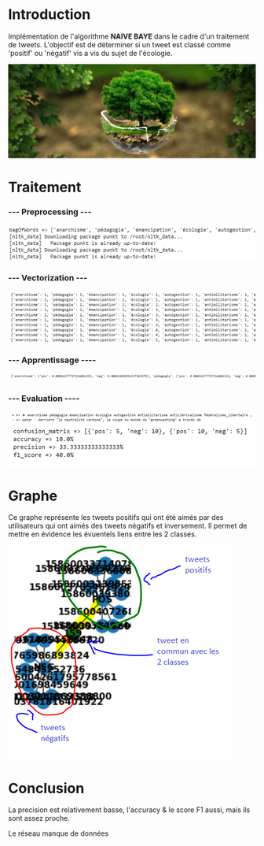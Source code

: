 # Introduction
Implémentation de l'algorithme **NAIVE BAYE** dans le cadre d'un traitement de tweets. L'objectif est de déterminer si un tweet est classé comme 'positif' ou 'négatif' vis a vis du sujet de l'écologie.

![1](img/intro.JPG)

# Traitement
### --- Preprocessing ---
![1](img/1.PNG)

### --- Vectorization ---
![2](img/2.PNG)

### --- Apprentissage ----
![3](img/3.PNG)

### --- Evaluation ----
![4](img/4.1.PNG)
![5](img/4.2.PNG)

# Graphe
Ce graphe représente les tweets positifs qui ont été aimés par des utilisateurs qui ont aimés des tweets négatifs et inversement.
Il permet de mettre en évidence les évuentels liens entre les 2 classes.

![6](img/5.png)

# Conclusion
La precision est relativement basse, l'accuracy & le score F1 aussi, mais ils sont assez proche.

Le réseau manque de données
